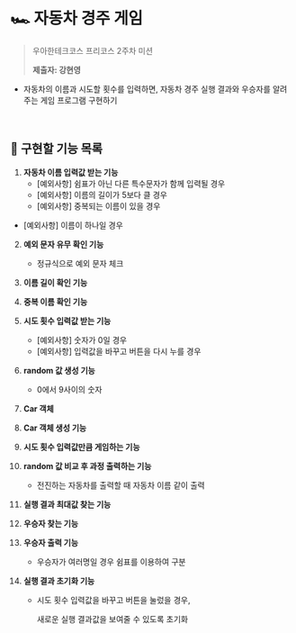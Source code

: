 # 🏎️ 자동차 경주 게임

> 우아한테크코스 프리코스 2주차 미션
>
> **제출자: 강현영**

* 자동차의 이름과 시도할 횟수를 입력하면, 자동차 경주 실행 결과와 우승자를 알려주는 게임 프로그램 구현하기

<br>

## 🎯 구현할 기능 목록

1. **자동차 이름 입력값 받는 기능**
   * [예외사항] 쉼표가 아닌 다른 특수문자가 함께 입력될 경우
   * [예외사항] 이름의 길이가 5보다 클 경우
   * [예외사항] 중복되는 이름이 있을 경우
* [예외사항] 이름이 하나일 경우
   
2. **예외 문자 유무 확인 기능**
   
   * 정규식으로 예외 문자 체크
   
3. **이름 길이 확인 기능**

4. **중복 이름 확인 기능**

5. **시도 횟수 입력값 받는 기능**

   * [예외사항] 숫자가 0일 경우
   * [예외사항] 입력값을 바꾸고 버튼을 다시 누를 경우

6. **random 값 생성 기능**

   * 0에서 9사이의 숫자

7. **Car 객체** 

8. **Car 객체 생성 기능**

9. **시도 횟수 입력값만큼 게임하는 기능**

10. **random 값 비교 후 과정 출력하는 기능**

    * 전진하는 자동차를 출력할 때 자동차 이름 같이 출력

11. **실행 결과 최대값 찾는 기능**

12. **우승자 찾는 기능**

13. **우승자 출력 기능**

    * 우승자가 여러명일 경우 쉼표를 이용하여 구분

14. **실행 결과 초기화 기능**

    * 시도 횟수 입력값을 바꾸고 버튼을 눌렀을 경우,

      새로운 실행 결과값을 보여줄 수 있도록 초기화
